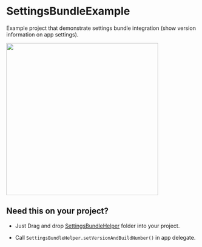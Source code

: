 # SettingsBundleExample
Example project that demonstrate settings bundle integration (show version information on app settings).

<img src="https://user-images.githubusercontent.com/2138976/212071153-366faac2-bd25-4824-83e0-56334f3007ec.png" height="400" />

## Need this on your project?
- Just Drag and drop [SettingsBundleHelper](https://github.com/lalkrishna/SettingsBundleExample/tree/main/SettingsBundleExample/SettingsBundleHelper) folder into your project.

- Call
`SettingsBundleHelper.setVersionAndBuildNumber()` in app delegate.
